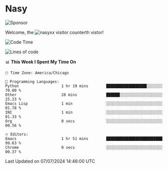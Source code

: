 # Nasy

<!--
<p align="center">
<img height="200" src="https://github-readme-stats.vercel.app/api?username=nasyxx&count_private=true&show_icons=true&theme=dracula&include_all_commits=true"/>
<img height="200" src="https://github-readme-stats.vercel.app/api/top-langs/?username=nasyxx&theme=dracula&hide=html,jupyter+notebook&count_private=true&show_icons=true"/>
</p>

  
----------------
-->

![Sponsor](https://img.shields.io/static/v1.svg?label=Sponsor&message=%E2%9D%A4&logo=GitHub&style=flat&color=pink)
 
Welcome, the ![nasyxx visitor counter](https://count.getloli.com/get/@nasyxx?theme=rule34)th vistor!
 
<!--START_SECTION:waka-->
![Code Time](http://img.shields.io/badge/Code%20Time-4%2C533%20hrs%2035%20mins-blue)

![Lines of code](https://img.shields.io/badge/From%20Hello%20World%20I%27ve%20Written-6.3%20million%20lines%20of%20code-blue)

📊 **This Week I Spent My Time On** 

```text
🕑︎ Time Zone: America/Chicago

💬 Programming Languages: 
Python                   1 hr 19 mins        ██████████████████░░░░░░░   70.80 % 
Other                    28 mins             ██████░░░░░░░░░░░░░░░░░░░   25.23 % 
Emacs Lisp               1 min               ░░░░░░░░░░░░░░░░░░░░░░░░░   01.78 % 
INI                      1 min               ░░░░░░░░░░░░░░░░░░░░░░░░░   01.33 % 
Org                      0 secs              ░░░░░░░░░░░░░░░░░░░░░░░░░   00.56 % 

🔥 Editors: 
Emacs                    1 hr 51 mins        █████████████████████████   99.63 % 
Chrome                   0 secs              ░░░░░░░░░░░░░░░░░░░░░░░░░   00.37 % 
```


 Last Updated on 07/07/2024 14:46:00 UTC
<!--END_SECTION:waka-->

<!-- ![visitors](https://visitor-badge.laobi.icu/badge?page_id=nasyxx.nasyxx) -->
